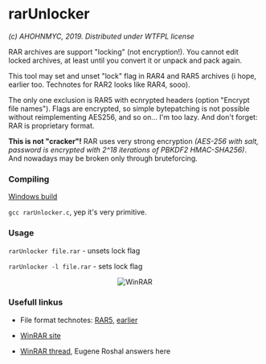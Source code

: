 # rarUnlocker

*(c) AHOHNMYC, 2019. Distributed under WTFPL license*

RAR archives are support "locking" (not encryption!). You cannot edit locked archives, at least until you convert it or unpack and pack again.

This tool may set and unset "lock" flag in RAR4 and RAR5 archives (i hope, earlier too. Technotes for RAR2 looks like RAR4, sooo).

The only one exclusion is RAR5 with ecnrypted headers (option "Encrypt file names"). Flags are encrypted, so simple bytepatching is not possible without reimplementing AES256, and so on... I'm too lazy. And don't forget: RAR is proprietary format.

**This is not "cracker"!** RAR uses very strong encryption *(AES-256 with salt, password is encrypted with 2^18 iterations of PBKDF2 HMAC-SHA256)*. And nowadays may be broken only through bruteforcing.

### Compiling

[Windows build](http://github.com/AHOHNMYC/rarUnlocker/releases)

`gcc rarUnlocker.c`, yep it's very primitive.

### Usage

`rarUnlocker file.rar` - unsets lock flag

`rarUnlocker -l file.rar` - sets lock flag

<p align="center"> <img src="http://lurkmore.so/images/8/89/A_winrar_is_you.png" alt="WinRAR"> </p>

### Usefull linkus

* File format technotes: [RAR5](https://www.rarlab.com/technote.htm), [earlier](https://loc.gov/preservation/digital/formats/fdd/fdd000450.shtml#specs)

* [WinRAR site](https://rarlab.com)

* [WinRAR thread](https://forum.ru-board.com/topic.cgi?forum=5&topic=49002), Eugene Roshal answers here
